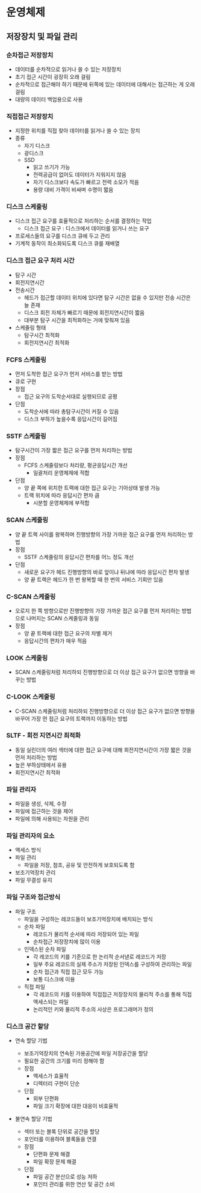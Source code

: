 # 운영체제

## 저장장치 및 파일 관리

### 순차접근 저장장치

- 데이터를 순차적으로 읽거나 쓸 수 있는 저장장치
- 초기 접근 시간이 굉장히 오래 걸림
- 순차적으로 접근해야 하기 때문에 뒤쪽에 있는 데이터에 대해서는 접근하는 게 오래 걸림
- 대량의 데이터 백업용으로 사용

### 직접접근 저장장치

- 지정한 위치를 직접 찾아 데이터를 읽거나 쓸 수 있는 장치
- 종류
  - 자기 디스크
  - 광디스크
  - SSD
    - 읽고 쓰기가 가능
    - 전력공급이 없어도 데이터가 지워지지 않음
    - 자기 디스크보다 속도가 빠르고 전력 소모가 적음
    - 용량 대비 가격이 비싸며 수명이 짧음

### 디스크 스케줄링

- 디스크 접근 요구를 효율적으로 처리하는 순서를 결정하는 작업
  - 디스크 접근 요구 : 디스크에서 데이터를 읽거나 쓰는 요구
- 프로세스들의 요구를 디스크 큐에 두고 관리
- 기계적 동작이 최소화되도록 디스크 큐를 재배열

### 디스크 접근 요구 처리 시간

- 탐구 시간
- 회전지연시간
- 전송시간
  - 헤드가 접근할 데이터 위치에 있다면 탐구 시간은 없을 수 있지만 전송 시간은 늘 존재
  - 디스크 회전 자체가 빠르기 때문에 회전지연시간이 짧음
  - 대부분 탐구 시간을 최적화하는 거에 맞춰져 있음
- 스케줄링 형태
  - 탐구시간 최적화
  - 회전지연시간 최적화

### FCFS 스케줄링

- 먼저 도착한 접근 요구가 먼저 서비스를 받는 방법
- 큐로 구현
- 장점
  - 접근 요구의 도착순서대로 실행되므로 공평
- 단점
  - 도착순서에 따라 총탐구시간이 커질 수 있음
  - 디스크 부하가 높을수록 응답시간이 길어짐

### SSTF 스케줄링

- 탐구시간이 가장 짧은 접근 요구를 먼저 처리하는 방법
- 장점
  - FCFS 스케줄링보다 처리량, 평균응답시간 개선
    - 일괄처리 운영체제에 적합
- 단점
  - 양 끝 쪽에 위치한 트랙에 대한 접근 요구는 기아상태 발생 가능
  - 트랙 위치에 따라 응답시간 편차 큼
    - 시분할 운영체제에 부적합

### SCAN 스케줄링

- 양 끝 트랙 사이를 왕복하며 진행방향의 가장 가까운 접근 요구를 먼저 처리하는 방법 
- 장점
  - SSTF 스케줄링의 응답시간 편차를 어느 정도 개선
- 단점
  - 새로운 요구가 헤드 진행방향의 바로 앞이냐 뒤냐에 따라 응답시간 편차 발생
  - 양 끝 트랙은 헤드가 한 번 왕복할 때 한 번의 서비스 기회만 있음

### C-SCAN 스케줄링

- 오로지 한 쪽 방향으로만 진행방향의 가장 가까운 접근 요구를 먼저 처리하는 방법으로 나머지는 SCAN 스케줄링과 동일
- 장점
  - 양 끝 트랙에 대한 접근 요구의 차별 제거
  - 응답시간의 편차가 매우 적음

### LOOK 스케줄링

- SCAN 스케줄링처럼 처리하되 진행방향으로 더 이상 접근 요구가 없으면 방향을 바꾸는 방법

### C-LOOK 스케줄링

- C-SCAN 스케줄링처럼 처리하되 진행방향으로 더 이상 접근 요구가 없으면 방향을 바꾸어 가장 먼 접근 요구의 트랙까지 이동하는 방법

### SLTF - 회전 지연시간 최적화

- 동일 실린더의 여러 섹터에 대한 접근 요구에 대해 회전지연시간이 가장 짧은 것을 먼저 처리하는 방법
- 높은 부하상태에서 유용
- 회전지연시간 최적화

### 파일 관리자

- 파일을 생성, 삭제, 수정
- 파일에 접근하는 것을 제어
- 파일에 의해 사용되는 자원을 관리

### 파일 관리자의 요소

- 액세스 방식
- 파일 관리
  - 파일을 저장, 참조, 공유 및 안전하게 보호되도록 함
- 보조기억장치 관리
- 파일 무결성 유지

### 파일 구조와 접근방식

- 파일 구조
  - 파일을 구성하는 레코드들이 보조기억장치에 배치되는 방식
  - 순차 파일
    - 레코드가 물리적 순서에 따라 저장되어 있는 파일
    - 순차접근 저장장치에 많이 이용
  - 인덱스된 순차 파일
    - 각 레코드의 키를 기준으로 한 논리적 순서낻로 레코드가 저장
    - 일부 주요 레코드의 실제 주소가 저장된 인덱스를 구성하여 관리하는 파일
    - 순차 접근과 직접 접근 모두 가능
    - 보통 디스크에 이용
  - 직접 파일
    - 각 레코드의 키를 이용하여 직접접근 저장장치의 물리적 주소를 통해 직접 액세스되는 파일
    - 논리적인 키와 물리적 주소의 사상은 프로그래머가 정의

### 디스크 공간 할당

- 연속 할당 기법
  - 보조기억장치의 연속된 가용공간에 파일 저장공간을 할당
  - 필요한 공간의 크기를 미리 정해야 함
  - 장점
    - 액세스가 효율적
    - 디렉터리 구현이 단순
  - 단점
    - 외부 단편화
    - 파일 크기 확장에 대한 대응이 비효율적

- 불연속 할당 기법
  - 섹터 또는 블록 단위로 공간을 할당
  - 포인터를 이용하여 블록들을 연결
  - 장점
    - 단편화 문제 해결
    - 파일 확장 문제 해결
  - 단점
    - 파일 공간 분산으로 성능 저하
    - 포인터 관리를 위한 연산 및 공간 소비
